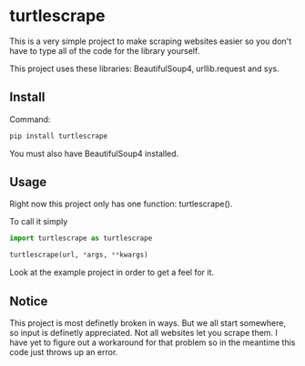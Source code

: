 # turtlescrape

This is a very simple project to make scraping websites easier so you don't have to type all of the code for the library yourself.

This project uses these libraries: BeautifulSoup4, urllib.request and sys.

## Install
Command:
```sh
pip install turtlescrape
```
You must also have BeautifulSoup4 installed.

## Usage
Right now this project only has one function: turtlescrape().

To call it simply
```python
import turtlescrape as turtlescrape

turtlescrape(url, *args, **kwargs)
```
Look at the example project in order to get a feel for it.

## Notice
This project is most definetly broken in ways. But we all start somewhere, so input is definetly appreciated.
Not all websites let you scrape them. I have yet to figure out a workaround for that problem so in the meantime this code just throws up an error.
